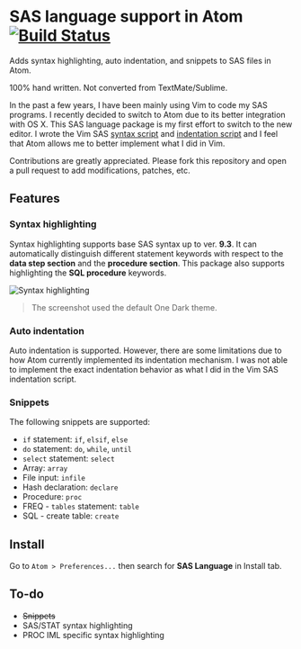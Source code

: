 # SAS language support in Atom [![Build Status](https://travis-ci.org/akanosora/language-sas.svg?branch=master)](https://travis-ci.org/akanosora/language-sas)

Adds syntax highlighting, auto indentation, and snippets to SAS files in Atom.

100% hand written. Not converted from TextMate/Sublime.

In the past a few years, I have been mainly using Vim to code my SAS programs. I recently decided to switch to Atom due to its better integration with OS X. This SAS language package is my first effort to switch to the new editor. I wrote the Vim SAS [syntax script](http://www.vim.org/scripts/script.php?script_id=3522) and [indentation script](http://www.vim.org/scripts/script.php?script_id=4034) and I feel that Atom allows me to better implement what I did in Vim.

Contributions are greatly appreciated. Please fork this repository and open a pull request to add modifications, patches, etc.

## Features

### Syntax highlighting

Syntax highlighting supports base SAS syntax up to ver. **9.3**. It can automatically distinguish different statement keywords with respect to the **data step section** and the **procedure section**. This package also supports highlighting the **SQL procedure** keywords.

![Syntax highlighting](https://cloud.githubusercontent.com/assets/9272721/6988864/f2a92720-da1a-11e4-9dc7-8bb0d4a95800.PNG)
> The screenshot used the default One Dark theme.

### Auto indentation

Auto indentation is supported. However, there are some limitations due to how Atom currently implemented its indentation mechanism. I was not able to implement the exact indentation behavior as what I did in the Vim SAS indentation script.

### Snippets

The following snippets are supported:

* `if` statement: `if`, `elsif`, `else`
* `do` statement: `do`, `while`, `until`
* `select` statement: `select`
* Array: `array`
* File input: `infile`
* Hash declaration: `declare`
* Procedure: `proc`
* FREQ - `tables` statement: `table`
* SQL - create table: `create`


## Install

Go to `Atom > Preferences...` then search for **SAS Language** in Install tab.

## To-do

* ~~Snippets~~
* SAS/STAT syntax highlighting
* PROC IML specific syntax highlighting
